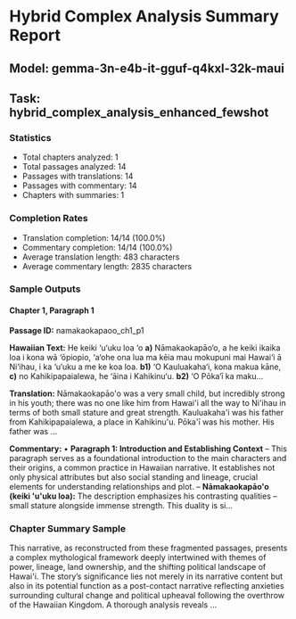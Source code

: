# Hybrid Complex Analysis Summary Report
## Model: gemma-3n-e4b-it-gguf-q4kxl-32k-maui
## Task: hybrid_complex_analysis_enhanced_fewshot

### Statistics
- Total chapters analyzed: 1
- Total passages analyzed: 14
- Passages with translations: 14
- Passages with commentary: 14
- Chapters with summaries: 1

### Completion Rates
- Translation completion: 14/14 (100.0%)
- Commentary completion: 14/14 (100.0%)
- Average translation length: 483 characters
- Average commentary length: 2835 characters

### Sample Outputs

#### Chapter 1, Paragraph 1
**Passage ID:** namakaokapaoo_ch1_p1

**Hawaiian Text:**
He keiki ‘u‘uku loa ‘o **a)** Nāmakaokapāo‘o, a he  keiki ikaika loa i kona wā ‘ōpiopio, ‘a‘ohe ona lua  ma kēia mau mokupuni mai Hawai‘i ā Ni‘ihau, i ka  ‘u‘uku a me ke koa loa. **b1)** ‘O Kauluakaha‘i, kona   makua kāne, **c)** no Kahikipapaialewa, he ‘āina i  Kahikinu‘u. **b2)** ‘O Pōka‘ī ka maku...

**Translation:**
Nāmakaokapāo'o was a very small child, but incredibly strong in his youth; there was no one like him from Hawai'i all the way to Ni'ihau in terms of both small stature and great strength. Kauluakaha'i was his father from Kahikipapaialewa, a place in Kahikinu'u. Pōka'ī was his mother. His father was ...

**Commentary:**
• **Paragraph 1: Introduction and Establishing Context**
    – This paragraph serves as a foundational introduction to the main characters and their origins, a common practice in Hawaiian narrative. It establishes not only physical attributes but also social standing and lineage, crucial elements for understanding relationships and plot.
    – **Nāmakaokapāo'o (keiki 'u'uku loa):** The description emphasizes his contrasting qualities – small stature alongside immense strength. This duality is si...

### Chapter Summary Sample
This narrative, as reconstructed from these fragmented passages, presents a complex mythological framework deeply intertwined with themes of power, lineage, land ownership, and the shifting political landscape of Hawai'i. The story’s significance lies not merely in its narrative content but also in its potential function as a post-contact narrative reflecting anxieties surrounding cultural change and political upheaval following the overthrow of the Hawaiian Kingdom. A thorough analysis reveals ...
